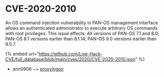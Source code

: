# CVE-2020-2010

An OS command injection vulnerability in PAN-OS management interface allows an authenticated administrator to execute arbitrary OS commands with root privileges. This issue affects: All versions of PAN-OS 7.1 and 8.0; PAN-OS 8.1 versions earlier than 8.1.14; PAN-OS 9.0 versions earlier than 9.0.7.

{% embed url="https://github.com/Live-Hack-CVE/full_database/blob/main/cves/2020/CVE-2020-2010.json" %}


* ann0906 ~> [proxylogon](https://zeste.alice-snow.ru/2020/database/cve-2020-2010/proxylogon-ann0906)